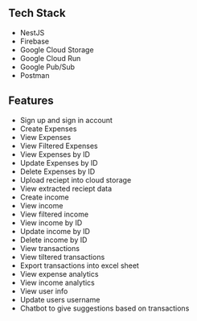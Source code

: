 ## Tech Stack
- NestJS
- Firebase
- Google Cloud Storage
- Google Cloud Run
- Google Pub/Sub
- Postman

## Features
- Sign up and sign in account
- Create Expenses
- View Expenses
- View Filtered Expenses
- View Expenses by ID
- Update Expenses by ID
- Delete Expenses by ID
- Upload reciept into cloud storage
- View extracted reciept data
- Create income
- View income
- View filtered income
- View income by ID
- Update income by ID
- Delete income by ID
- View transactions
- View tiltered transactions
- Export transactions into excel sheet
- View expense analytics
- View income analytics
- View user info
- Update users username
- Chatbot to give suggestions based on transactions
